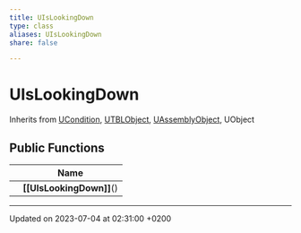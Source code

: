 ```yaml
---
title: UIsLookingDown
type: class
aliases: UIsLookingDown
share: false

---
```


# UIsLookingDown





Inherits from [UCondition](/docs/SDK/Source/Classes/classUCondition.md), [UTBLObject](/docs/SDK/Source/Classes/classUTBLObject.md), [UAssemblyObject](/docs/SDK/Source/Classes/classUAssemblyObject.md), UObject

## Public Functions

|                | Name           |
| -------------- | -------------- |
| | **[[UIsLookingDown]]**() |

-------------------------------

Updated on 2023-07-04 at 02:31:00 +0200